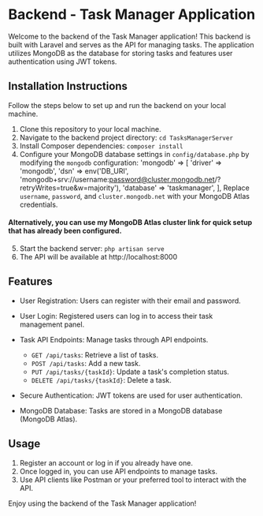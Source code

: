 # Backend - Task Manager Application

Welcome to the backend of the Task Manager application! This backend is built with Laravel and serves as the API for managing tasks. The application utilizes MongoDB as the database for storing tasks and features user authentication using JWT tokens.

## Installation Instructions

Follow the steps below to set up and run the backend on your local machine.

1. Clone this repository to your local machine.
2. Navigate to the backend project directory: `cd TasksManagerServer`
3. Install Composer dependencies: `composer install`
4. Configure your MongoDB database settings in `config/database.php` by modifying the `mongodb` configuration:
    'mongodb' => [
        'driver' => 'mongodb',
        'dsn' => env('DB_URI', 'mongodb+srv://username:password@cluster.mongodb.net/?retryWrites=true&w=majority'),
        'database' => 'taskmanager',
    ],
    Replace `username`, `password`, and `cluster.mongodb.net` with your MongoDB Atlas credentials.

#### Alternatively, you can use my MongoDB Atlas cluster link for quick setup that has already been configured.

5. Start the backend server: `php artisan serve`
6. The API will be available at http://localhost:8000


## Features

- User Registration: Users can register with their email and password.
- User Login: Registered users can log in to access their task management panel.
- Task API Endpoints: Manage tasks through API endpoints.
  - `GET /api/tasks`: Retrieve a list of tasks.
  - `POST /api/tasks`: Add a new task.
  - `PUT /api/tasks/{taskId}`: Update a task's completion status.
  - `DELETE /api/tasks/{taskId}`: Delete a task.

- Secure Authentication: JWT tokens are used for user authentication.
- MongoDB Database: Tasks are stored in a MongoDB database (MongoDB Atlas).

## Usage

1. Register an account or log in if you already have one.
2. Once logged in, you can use API endpoints to manage tasks.
3. Use API clients like Postman or your preferred tool to interact with the API.

Enjoy using the backend of the Task Manager application!
